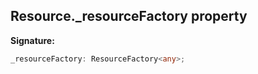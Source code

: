 
## Resource.\_resourceFactory property

**Signature:**

```typescript
_resourceFactory: ResourceFactory<any>;
```
